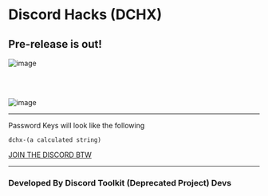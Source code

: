 # Discord Hacks (DCHX)

## Pre-release is out!

![image](https://user-images.githubusercontent.com/91196395/201065976-c6cd2a7b-2f47-4684-9cb3-f9e63c7d57aa.png)

<br></br>

![image](https://user-images.githubusercontent.com/91196395/202781247-fbb8e216-5e13-4380-b2b1-ae32a31b662d.png)

----------------

Password Keys will look like the following
```
dchx-(a calculated string)
```

[JOIN THE DISCORD BTW](https://discord.gg/mN6MGarb56)

-----------------
### Developed By Discord Toolkit (Deprecated Project) Devs
